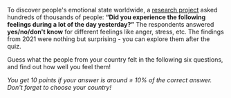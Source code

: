 
To discover people's emotional state worldwide, a [research project](https://www.gallup.com/analytics/349487/gallup-global-happiness-center.aspx) asked hundreds of thousands of people: **“Did you experience the following feelings during a lot of the day yesterday?”** The respondents answered **yes/no/don't know** for different feelings like anger, stress, etc. The findings from 2021 were nothing but surprising - you can explore them after the quiz.

Guess what the people from your country felt in the following six questions, and find out how well you feel them!

*You get 10 points if your answer is around ± 10% of the correct answer. Don't forget to choose your country!*
